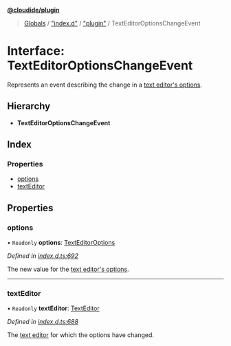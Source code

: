 **[@cloudide/plugin](../README.md)**

> [Globals](../README.md) / ["index.d"](../modules/_index_d_.md) / ["plugin"](../modules/_index_d_._plugin_.md) / TextEditorOptionsChangeEvent

# Interface: TextEditorOptionsChangeEvent

Represents an event describing the change in a [text editor's options](#TextEditor.options).

## Hierarchy

* **TextEditorOptionsChangeEvent**

## Index

### Properties

* [options](_index_d_._plugin_.texteditoroptionschangeevent.md#options)
* [textEditor](_index_d_._plugin_.texteditoroptionschangeevent.md#texteditor)

## Properties

### options

• `Readonly` **options**: [TextEditorOptions](_index_d_._plugin_.texteditoroptions.md)

*Defined in [index.d.ts:692](https://github.com/shuyaqian/cloudide-plugin-api/blob/6d83fa1/index.d.ts#L692)*

The new value for the [text editor's options](#TextEditor.options).

___

### textEditor

• `Readonly` **textEditor**: [TextEditor](_index_d_._plugin_.texteditor.md)

*Defined in [index.d.ts:688](https://github.com/shuyaqian/cloudide-plugin-api/blob/6d83fa1/index.d.ts#L688)*

The [text editor](#TextEditor) for which the options have changed.
